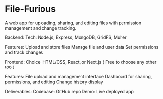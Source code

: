 # File-Furious
 A web app for uploading, sharing, and editing files with permission management and change tracking.
 
Backend:
Tech: Node.js, Express, MongoDB, GridFS, Multer

Features:
Upload and store files
Manage file and user data
Set permissions and track changes

Frontend:
Choice: HTML/CSS, React, or Next.js ( Free to choose any other too ) 

Features:
File upload and management interface
Dashboard for sharing, permissions, and editing
Change history display

Deliverables:
Codebase: GitHub repo
Demo: Live deployed app 
